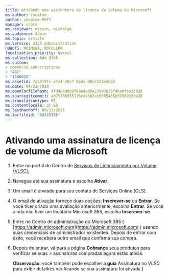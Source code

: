 ```yaml
---
title: Ativando uma assinatura de licença de volume da Microsoft
ms.author: cmcatee
author: cmcatee-MSFT
manager: scotv
ms.reviewer: micurn, nicholak
ms.audience: Admin
ms.topic: article
ms.service: o365-administration
ROBOTS: NOINDEX, NOFOLLOW
localization_priority: Normal
ms.collection: Adm_O365
ms.custom:
- commerce_subscriptions
- "481"
- "1500028"
ms.assetid: 7a6919fc-afe4-40c7-8ada-d8ce523ad8a8
ms.date: 04/21/2020
ms.openlocfilehash: 4fd484d890f08e4a85a23993655f46a0fea26926
ms.sourcegitcommit: ab75f66355116e995b3cb5505465b31989339e28
ms.translationtype: MT
ms.contentlocale: pt-BR
ms.lasthandoff: 08/13/2021
ms.locfileid: "58315356"
---
```

# <a name="activating-a-microsoft-volume-license-subscription"></a>Ativando uma assinatura de licença de volume da Microsoft

1. Entre no portal do Centro de [Serviços de Licenciamento por Volume (VLSC).](https://go.microsoft.com/fwlink/p/?LinkId=329762)
2. Navegue até sua assinatura e escolha **Ativar**.
3. Um email é enviado para seu contato de Serviços Online (OLS).
4. O email de ativação fornece duas opções: **Inscrever-se** ou **Entrar**. Se você tiver criado uma avaliação anteriormente, escolha **Entrar**. Se você ainda não tiver um locatário Microsoft 365, escolha **Inscrever-se**.
5. Entre no Centro de administração do Microsoft 365 ( [https://admin.microsoft.com](https://admin.microsoft.com) ) usando suas credenciais de administrador existentes. Depois de entrar com êxito, você receberá outro email que confirma sua compra.
6. Depois de entrar, vá para a página **Cobrança** seus produtos para verificar se suas \> [](https://go.microsoft.com/fwlink/p/?linkid=842054) assinaturas compradas agora estão ativas. 

    **Observação**: você também pode escolher a **guia** Assinatura no VLSC para exibir detalhes verificando se sua assinatura foi ativada.)
